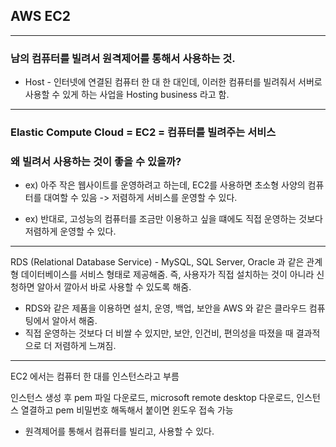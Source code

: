 ## AWS EC2

---

### 남의 컴퓨터를 빌려서 원격제어를 통해서 사용하는 것.

- Host - 인터넷에 연결된 컴퓨터 한 대 한 대인데, 이러한 컴퓨터를 빌려줘서 서버로 사용할 수 있게 하는 사업을 Hosting business 라고 함.

---

### Elastic Compute Cloud  = EC2 = 컴퓨터를 빌려주는 서비스

### 왜 빌려서 사용하는 것이 좋을 수 있을까?

- ex) 아주 작은 웹사이트를 운영하려고 하는데, EC2를 사용하면 초소형 사양의 컴퓨터를 대여할 수 있음 -> 저렴하게 서비스를 운영할 수 있다.

- ex) 반대로, 고성능의 컴퓨터를 조금만 이용하고 싶을 떄에도 직접 운영하는 것보다 저렴하게 운영할 수 있다. 

---

RDS (Relational Database Service) - MySQL, SQL Server, Oracle 과 같은 관계형 데이터베이스를 서비스 형태로 제공해줌. 즉, 사용자가 직접 설치하는 것이 아니라 신청하면 알아서 깔아서 바로 사용할 수 있도록 해줌.

- RDS와 같은 제품을 이용하면 설치, 운영, 백업, 보안을 AWS 와 같은 클라우드 컴퓨팅에서 알아서 해줌.
- 직접 운영하는 것보다 더 비쌀 수 있지만, 보안, 인건비, 편의성을 따졌을 때 결과적으로 더 저렴하게 느껴짐.

---

EC2 에서는 컴퓨터 한 대를 인스턴스라고 부름

인스턴스 생성 후 pem 파일 다운로드, microsoft remote desktop 다운로드, 인스턴스 열결하고 pem 비밀번호 해독해서 붙이면 윈도우 접속 가능

- 원격제어를 통해서 컴퓨터를 빌리고, 사용할 수 있다.